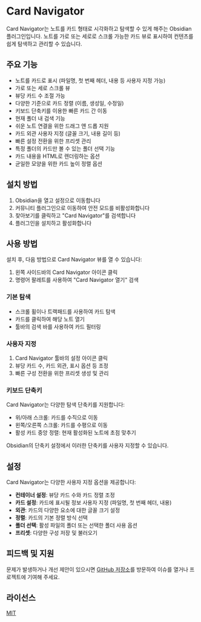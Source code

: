 # Card Navigator

Card Navigator는 노트를 카드 형태로 시각화하고 탐색할 수 있게 해주는 Obsidian 플러그인입니다. 노트를 가로 또는 세로로 스크롤 가능한 카드 뷰로 표시하여 컨텐츠를 쉽게 탐색하고 관리할 수 있습니다.

## 주요 기능

- 노트를 카드로 표시 (파일명, 첫 번째 헤더, 내용 등 사용자 지정 가능)
- 가로 또는 세로 스크롤 뷰
- 뷰당 카드 수 조절 가능
- 다양한 기준으로 카드 정렬 (이름, 생성일, 수정일)
- 키보드 단축키를 이용한 빠른 카드 간 이동
- 현재 폴더 내 검색 기능
- 쉬운 노트 연결을 위한 드래그 앤 드롭 지원
- 카드 외관 사용자 지정 (글꼴 크기, 내용 길이 등)
- 빠른 설정 전환을 위한 프리셋 관리
- 특정 폴더의 카드만 볼 수 있는 폴더 선택 기능
- 카드 내용을 HTML로 렌더링하는 옵션
- 균일한 모양을 위한 카드 높이 정렬 옵션

## 설치 방법

1. Obsidian을 열고 설정으로 이동합니다
2. 커뮤니티 플러그인으로 이동하여 안전 모드를 비활성화합니다
3. 찾아보기를 클릭하고 "Card Navigator"를 검색합니다
4. 플러그인을 설치하고 활성화합니다

## 사용 방법

설치 후, 다음 방법으로 Card Navigator 뷰를 열 수 있습니다:

1. 왼쪽 사이드바의 Card Navigator 아이콘 클릭
2. 명령어 팔레트를 사용하여 "Card Navigator 열기" 검색

### 기본 탐색

- 스크롤 휠이나 트랙패드를 사용하여 카드 탐색
- 카드를 클릭하여 해당 노트 열기
- 툴바의 검색 바를 사용하여 카드 필터링

### 사용자 지정

1. Card Navigator 툴바의 설정 아이콘 클릭
2. 뷰당 카드 수, 카드 외관, 표시 옵션 등 조정
3. 빠른 구성 전환을 위한 프리셋 생성 및 관리

### 키보드 단축키

Card Navigator는 다양한 탐색 단축키를 지원합니다:

- 위/아래 스크롤: 카드를 수직으로 이동
- 왼쪽/오른쪽 스크롤: 카드를 수평으로 이동
- 활성 카드 중앙 정렬: 현재 활성화된 노트에 초점 맞추기

Obsidian의 단축키 설정에서 이러한 단축키를 사용자 지정할 수 있습니다.

## 설정

Card Navigator는 다양한 사용자 지정 옵션을 제공합니다:

- **컨테이너 설정**: 뷰당 카드 수와 카드 정렬 조정
- **카드 설정**: 카드에 표시될 정보 사용자 지정 (파일명, 첫 번째 헤더, 내용)
- **외관**: 카드의 다양한 요소에 대한 글꼴 크기 설정
- **정렬**: 카드의 기본 정렬 방식 선택
- **폴더 선택**: 활성 파일의 폴더 또는 선택한 폴더 사용 옵션
- **프리셋**: 다양한 구성 저장 및 불러오기

## 피드백 및 지원

문제가 발생하거나 개선 제안이 있으시면 [GitHub 저장소](https://github.com/your-username/obsidian-card-navigator)를 방문하여 이슈를 열거나 프로젝트에 기여해 주세요.

## 라이선스

[MIT](LICENSE)
